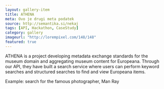 ```yaml
---
layout: gallery-item
title: ATHENA
meta: Ovo je drugi meta podatek
source: http://semantika.si/nekaj
tags: [API, Hackathon, CaseStudy]
category: gallery
imageurl: "http://lorempixel.com/148/148"
featured: true
---
```


ATHENA is a project developing metadata exchange standards for the museum domain and aggregating museum content for Europeana. Through our API, they have built a search service where users can perform keyword searches and structured searches to find and view Europeana items.

Example: search for the famous photographer, Man Ray
